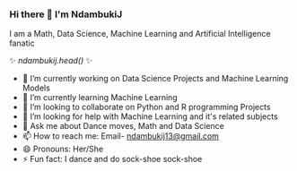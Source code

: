 ### Hi there 👋 I'm NdambukiJ
I am a Math, Data Science, Machine Learning and Artificial Intelligence fanatic

 ✨ _ndambukij.head()_ ✨ 
 
- 🔭 I’m currently working on Data Science Projects and Machine Learning Models
- 🌱 I’m currently learning Machine Learning
- 👯 I’m looking to collaborate on Python and R programming Projects
- 🤔 I’m looking for help with Machine Learning and it's related subjects
- 💬 Ask me about Dance moves, Math and Data Science
- 📫 How to reach me: Email- ndambukij13@gmail.com
- 😄 Pronouns: Her/She
- ⚡ Fun fact: I dance and do sock-shoe sock-shoe

